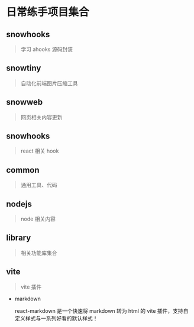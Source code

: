 # 日常练手项目集合

## snowhooks

> 学习 ahooks 源码封装

## snowtiny

> 自动化前端图片压缩工具

## snowweb

> 网页相关内容更新

## snowhooks

> react 相关 hook

## common

> 通用工具、代码

## nodejs

> node 相关内容

## library

> 相关功能库集合

## vite

> vite 插件

- markdown

  react-markdown 是一个快速将 markdown 转为 html 的 vite 插件，支持自定义样式与一系列好看的默认样式！
